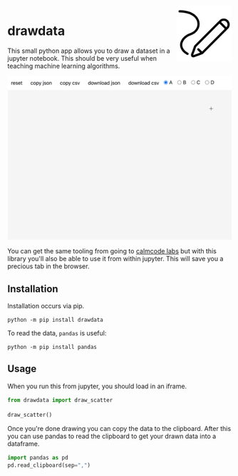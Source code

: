 <img src="logo.png" width=125 height=125 align="right">

# drawdata 

This small python app allows you to draw a dataset in a jupyter
notebook. This should be very useful when teaching machine learning algorithms.

![](gif.gif)

You can get the same tooling from going to [calmcode labs](https://calmcode.io/labs/drawdata.html)
but with this library you'll also be able to use it from within jupyter. This will save you a precious tab in the browser.

## Installation 

Installation occurs via pip. 

```
python -m pip install drawdata
```

To read the data, `pandas` is useful:

```
python -m pip install pandas
```

## Usage 

When you run this from jupyter, you should load in an iframe.

```python
from drawdata import draw_scatter

draw_scatter()
```

Once you're done drawing you can copy the data to the clipboard. After this you can use pandas to read the clipboard to get your drawn data into a dataframe.

```python
import pandas as pd 
pd.read_clipboard(sep=",")
```

